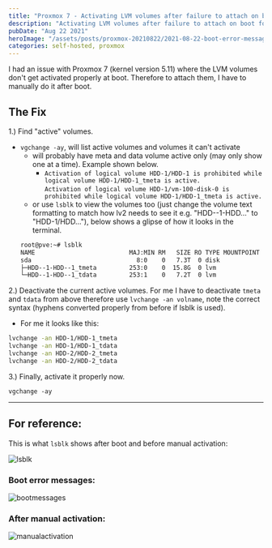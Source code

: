 ```yaml
---
title: "Proxmox 7 - Activating LVM volumes after failure to attach on boot"
description: "Activating LVM volumes after failure to attach on boot for Proxmox 7"
pubDate: "Aug 22 2021"
heroImage: "/assets/posts/proxmox-20210822/2021-08-22-boot-error-messages.jpg"
categories: self-hosted, proxmox 
---
```

I had an issue with Proxmox 7 (kernel version 5.11) where the LVM volumes don't get activated properly at boot. Therefore to attach them, I have to manually do it after boot.

## The Fix

1.) Find "active" volumes. 
  - `vgchange -ay`, will list active volumes and volumes it can't activate
	- will probably have meta and data volume active only (may only show one at a time). Example shown below.
		- `Activation of logical volume HDD-1/HDD-1 is prohibited while logical volume HDD-1/HDD-1_tmeta is active.` \
  	  `Activation of logical volume HDD-1/vm-100-disk-0 is prohibited while logical volume HDD-1/HDD-1_tmeta is active.`
	- or use `lsblk` to view the volumes too (just change the volume text formatting to match how lv2 needs to see it e.g. "HDD--1-HDD..." to "HDD-1/HDD..."), below shows a glipse of how it looks in the terminal.
    ```bash
    root@pve:~# lsblk
    NAME                          MAJ:MIN RM   SIZE RO TYPE MOUNTPOINT
    sda                             8:0    0   7.3T  0 disk 
    ├─HDD--1-HDD--1_tmeta         253:0    0  15.8G  0 lvm  
    └─HDD--1-HDD--1_tdata         253:1    0   7.2T  0 lvm
    ```

2.) Deactivate the current active volumes. For me I have to deactivate `tmeta` and `tdata` from above therefore use `lvchange -an volname`, note the correct syntax (hyphens converted properly from before if lsblk is used).
- For me it looks like this:
```bash
lvchange -an HDD-1/HDD-1_tmeta
lvchange -an HDD-1/HDD-1_tdata
lvchange -an HDD-2/HDD-2_tmeta
lvchange -an HDD-2/HDD-2_tdata
```

3.) Finally, activate it properly now.

`vgchange -ay`

---

## For reference:
This is what `lsblk` shows after boot and before manual activation:

![lsblk](/assets/posts/proxmox-20210822/2021-08-22-lsblk.png)

### Boot error messages:
![bootmessages](/assets/posts/proxmox-20210822/2021-08-22-boot-error-messages.jpg)

### After manual activation:
![manualactivation](/assets/posts/proxmox-20210822/2021-08-22-after-manual-activation.png)